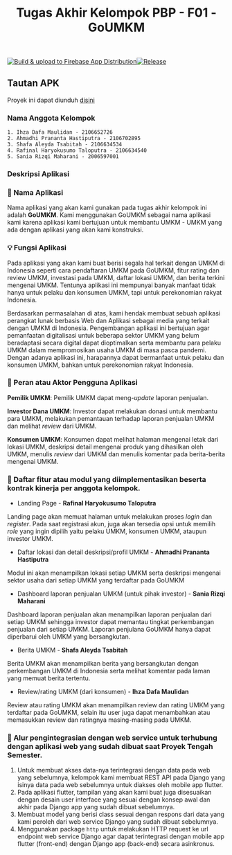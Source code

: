 <div align="center" style="padding-bottom: 20px">
	<h1>Tugas Akhir Kelompok PBP - F01 - GoUMKM</h1>
</div>

[![Build & upload to Firebase App Distribution](https://github.com/pbp-F01/tk_akhir/actions/workflows/main.yml/badge.svg)](https://github.com/pbp-F01/tk_akhir/actions/workflows/main.yml)[![Release](https://github.com/pbp-F01/tk_akhir/actions/workflows/release.yml/badge.svg)](https://github.com/pbp-F01/tk_akhir/actions/workflows/release.yml)

## Tautan APK

Proyek ini dapat diunduh [disini](https://github.com/pbp-F01/tk_akhir/releases/download/1.0.0%2B1/app.apk)

### Nama Anggota Kelompok

    1. Ihza Dafa Maulidan - 2106652726
    2. Ahmadhi Prananta Hastiputra - 2106702895
    3. Shafa Aleyda Tsabitah - 2106634534
    4. Rafinal Haryokusumo Taloputra - 2106634540
    5. Sania Rizqi Maharani - 2006597001

### Deskripsi Aplikasi

### :iphone: Nama Aplikasi

Nama aplikasi yang akan kami gunakan pada tugas akhir kelompok ini adalah **GoUMKM**. Kami menggunakan GoUMKM sebagai nama aplikasi kami karena aplikasi kami bertujuan
untuk membantu UMKM - UMKM yang ada dengan aplikasi yang akan kami konstruksi.

### :bulb: Fungsi Aplikasi

Pada aplikasi yang akan kami buat berisi segala hal terkait dengan UMKM di Indonesia seperti cara pendaftaran UMKM pada GoUMKM, fitur rating dan review UMKM, investasi pada UMKM, daftar lokasi UMKM, dan berita terkini mengenai UMKM. Tentunya aplikasi ini mempunyai banyak manfaat tidak hanya untuk pelaku dan konsumen UMKM, tapi untuk perekonomian rakyat Indonesia.

Berdasarkan permasalahan di atas, kami hendak membuat sebuah aplikasi perangkat lunak berbasis Web dan Aplikasi sebagai media yang terkait dengan UMKM di Indonesia. Pengembangan aplikasi ini bertujuan agar pemanfaatan digitalisasi untuk beberapa sektor UMKM yang belum beradaptasi secara digital dapat dioptimalkan serta membantu para pelaku UMKM dalam mempromosikan usaha UMKM di masa pasca pandemi. Dengan adanya aplikasi ini, harapannya dapat bermanfaat untuk pelaku dan konsumen UMKM, bahkan untuk perekonomian rakyat Indonesia.

### :busts_in_silhouette: Peran atau Aktor Pengguna Aplikasi

**Pemilik UMKM**: Pemilik UMKM dapat meng-_update_ laporan penjualan.

**Investor Dana UMKM**: Investor dapat melakukan donasi untuk membantu para UMKM, melakukan pemantauan terhadap laporan penjualan UMKM dan melihat _review_ dari UMKM.

**Konsumen UMKM**: Konsumen dapat melihat halaman mengenai letak dari lokasi UMKM, deskripsi detail mengenai produk yang dihasilkan oleh UMKM, menulis _review_ dari UMKM dan menulis komentar pada berita-berita mengenai UMKM.

### :page_facing_up: Daftar fitur atau modul yang diimplementasikan beserta kontrak kinerja per anggota kelompok.

- Landing Page - **Rafinal Haryokusumo Taloputra**

Landing page akan memuat halaman untuk melakukan proses _login_ dan _register_. Pada saat registrasi akun, juga akan tersedia opsi untuk memilih _role_ yang ingin dipilih yaitu pelaku UMKM, konsumen UMKM, ataupun investor UMKM.

- Daftar lokasi dan detail deskripsi/profil UMKM - **Ahmadhi Prananta Hastiputra**

Modul ini akan menampilkan lokasi setiap UMKM serta deskripsi mengenai sektor usaha dari setiap UMKM yang terdaftar pada GoUMKM

- Dashboard laporan penjualan UMKM (untuk pihak investor) - **Sania Rizqi Maharani**

Dashboard laporan penjualan akan menampilkan laporan penjualan dari setiap UMKM sehingga investor dapat memantau tingkat perkembangan penjualan dari setiap UMKM. Laporan penjulana GoUMKM hanya dapat diperbarui oleh UMKM yang bersangkutan.

- Berita UMKM - **Shafa Aleyda Tsabitah**

Berita UMKM akan menampilkan berita yang bersangkutan dengan perkembangan UMKM di Indonesia serta melihat komentar pada laman yang memuat berita tertentu.

- Review/rating UMKM (dari konsumen) - **Ihza Dafa Maulidan**

Review atau rating UMKM akan menampilkan review dan rating UMKM yang terdaftar pada GoUMKM, selain itu user juga dapat menambahkan atau memasukkan review dan ratingnya masing-masing pada UMKM.

### :link: Alur pengintegrasian dengan web service untuk terhubung dengan aplikasi web yang sudah dibuat saat Proyek Tengah Semester.

1. Untuk membuat akses data-nya terintegrasi dengan data pada web yang sebelumnya, kelompok kami membuat REST API pada Django yang isinya data pada web sebelumnya untuk diakses oleh mobile app flutter.
2. Pada aplikasi flutter, tampilan yang akan kami buat juga disesuaikan dengan desain user interface yang sesuai dengan konsep awal dan akhir pada Django app yang sudah dibuat sebelumnya.
3. Membuat model yang berisi class sesuai dengan respons dari data yang kami peroleh dari web service Django yang sudah dibuat sebelumnya.
4. Menggunakan package `http` untuk melakukan HTTP request ke url endpoint web service Django agar dapat terintegrasi dengan mobile app flutter (front-end) dengan Django app (back-end) secara asinkronus.
